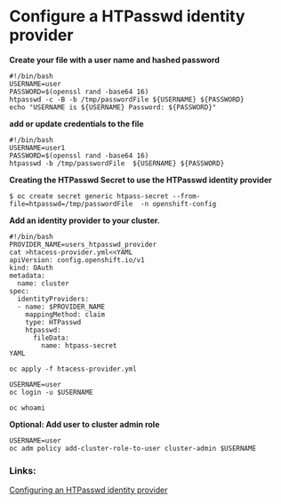 # Configure a HTPasswd identity provider 

**Create your file with a user name and hashed password**
```
#!/bin/bash 
USERNAME=user
PASSWORD=$(openssl rand -base64 16)
htpasswd -c -B -b /tmp/passwordFile ${USERNAME} ${PASSWORD}
echo "USERNAME is ${USERNAME} Password: ${PASSWORD}"
```

**add or update credentials to the file**
```
#!/bin/bash
USERNAME=user1
PASSWORD=$(openssl rand -base64 16)
htpasswd -b /tmp/passwordFile  ${USERNAME} ${PASSWORD}
```

**Creating the HTPasswd Secret to use the HTPasswd identity provider**
```
$ oc create secret generic htpass-secret --from-file=htpasswd=/tmp/passwordFile  -n openshift-config
```
**Add an identity provider to your cluster.**
```
#!/bin/bash 
PROVIDER_NAME=users_htpasswd_provider 
cat >htacess-provider.yml<<YAML
apiVersion: config.openshift.io/v1
kind: OAuth
metadata:
  name: cluster
spec:
  identityProviders:
  - name: $PROVIDER_NAME
    mappingMethod: claim 
    type: HTPasswd
    htpasswd:
      fileData:
        name: htpass-secret 
YAML

oc apply -f htacess-provider.yml

USERNAME=user
oc login -u $USERNAME

oc whoami
```


**Optional: Add user to cluster admin role**
```
USERNAME=user
oc adm policy add-cluster-role-to-user cluster-admin $USERNAME
```

### Links:
[Configuring an HTPasswd identity provider](https://docs.openshift.com/container-platform/4.1/authentication/identity_providers/configuring-htpasswd-identity-provider.html#identity-provider-creating-htpasswd-file-linux_configuring-htpasswd-identity-provider)